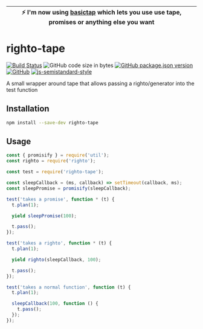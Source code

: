 | :zap:        I'm now using [basictap](https://github.com/markwylde/basictap) which lets you use use tape, promises or anything else you want   |
|-----------------------------------------|

# righto-tape
[![Build Status](https://travis-ci.org/markwylde/righto-tape.svg?branch=master)](https://travis-ci.org/markwylde/righto-tape)
![GitHub code size in bytes](https://img.shields.io/github/languages/code-size/markwylde/righto-tape)
[![GitHub package.json version](https://img.shields.io/github/package-json/v/markwylde/righto-tape)](https://github.com/markwylde/righto-tape/blob/master/package.json)
[![GitHub](https://img.shields.io/github/license/markwylde/righto-tape)](https://github.com/markwylde/righto-tape/blob/master/LICENSE)
[![js-semistandard-style](https://img.shields.io/badge/code%20style-semistandard-brightgreen.svg?style=flat-square)](https://github.com/standard/semistandard)

A small wrapper around tape that allows passing a righto/generator into the test function

## Installation
```bash
npm install --save-dev righto-tape
```

## Usage
```javascript
const { promisify } = require('util');
const righto = require('righto');

const test = require('righto-tape');

const sleepCallback = (ms, callback) => setTimeout(callback, ms);
const sleepPromise = promisify(sleepCallback);

test('takes a promise', function * (t) {
  t.plan(1);

  yield sleepPromise(100);

  t.pass();
});

test('takes a righto', function * (t) {
  t.plan(1);

  yield righto(sleepCallback, 100);

  t.pass();
});

test('takes a normal function', function (t) {
  t.plan(1);

  sleepCallback(100, function () {
    t.pass();
  });
});
```
